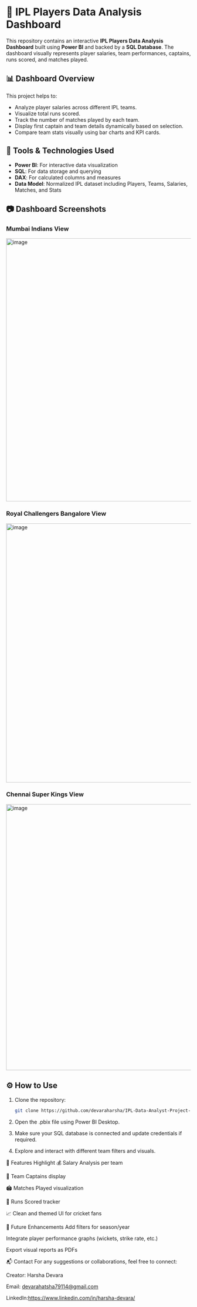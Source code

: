 # 🏏 IPL Players Data Analysis Dashboard

This repository contains an interactive **IPL Players Data Analysis Dashboard** built using **Power BI** and backed by a **SQL Database**. The dashboard visually represents player salaries, team performances, captains, runs scored, and matches played.

## 📊 Dashboard Overview

This project helps to:
- Analyze player salaries across different IPL teams.
- Visualize total runs scored.
- Track the number of matches played by each team.
- Display first captain and team details dynamically based on selection.
- Compare team stats visually using bar charts and KPI cards.

## 🔧 Tools & Technologies Used

- **Power BI**: For interactive data visualization
- **SQL**: For data storage and querying
- **DAX**: For calculated columns and measures
- **Data Model**: Normalized IPL dataset including Players, Teams, Salaries, Matches, and Stats

## 📷 Dashboard Screenshots

### Mumbai Indians View
<img width="1286" height="716" alt="image" src="https://github.com/user-attachments/assets/54b2d9ec-2a5b-4eba-a0d5-017b7d4f7883" />


### Royal Challengers Bangalore View
<img width="1281" height="705" alt="image" src="https://github.com/user-attachments/assets/99643051-1932-45c8-a5cd-3367818d3fde" />


### Chennai Super Kings View
<img width="1288" height="724" alt="image" src="https://github.com/user-attachments/assets/47bc673d-a3e9-4684-ac42-605d06010525" />



## ⚙️ How to Use

1. Clone the repository:
   ```bash
   git clone https://github.com/devaraharsha/IPL-Data-Analyst-Project-2.git
   
2. Open the .pbix file using Power BI Desktop.

3. Make sure your SQL database is connected and update credentials if required.

4. Explore and interact with different team filters and visuals.

📌 Features Highlight
💰 Salary Analysis per team

🧢 Team Captains display

🏟️ Matches Played visualization

🏏 Runs Scored tracker

📈 Clean and themed UI for cricket fans

🚀 Future Enhancements
Add filters for season/year

Integrate player performance graphs (wickets, strike rate, etc.)

Export visual reports as PDFs

📬 Contact
For any suggestions or collaborations, feel free to connect:

Creator: Harsha Devara

Email: devarahatsha79114@gmail.com

LinkedIn:https://www.linkedin.com/in/harsha-devara/
